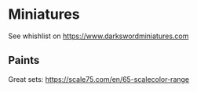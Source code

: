 # Miniatures

See whishlist on https://www.darkswordminiatures.com

## Paints

Great sets: https://scale75.com/en/65-scalecolor-range
